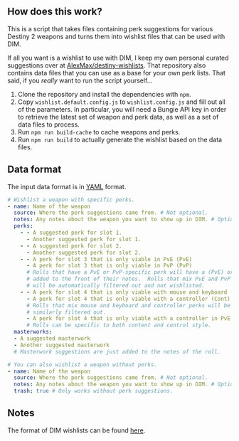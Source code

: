 ## How does this work?

This is a script that takes files containing perk suggestions for various Destiny 2 weapons and turns them into wishlist files that can be used with DIM.

If all you want is a wishlist to use with DIM, I keep my own personal curated suggestions over at [AlexMax/destiny-wishlists][1].  That repository also contains data files that you can use as a base for your own perk lists.  That said, if you _really_ want to run the script yourself...

1. Clone the repository and install the dependencies with `npm`.
2. Copy `wishlist.default.config.js` to `wishlist.config.js` and fill out all of the parameters.  In particular, you will need a Bungie API key in order to retrieve the latest set of weapon and perk data, as well as a set of data files to process.
3. Run `npm run build-cache` to cache weapons and perks.
4. Run `npm run build` to actually generate the wishlist based on the data files.

## Data format

The input data format is in [YAML][2] format.

```yaml
# Wishlist a weapon with specific perks.
- name: Name of the weapon
  source: Where the perk suggestions came from. # Not optional.
  notes: Any notes about the weapon you want to show up in DIM. # Optional
  perks:
    - - A suggested perk for slot 1.
      - Another suggested perk for slot 1.
    - - A suggested perk for slot 2.
      - Another suggested perk for slot 2.
    - - A perk for slot 3 that is only viable in PvE (PvE)
      - A perk for slot 3 that is only viable in PvP (PvP)
      # Rolls that have a PvE or PvP-specific perk will have a (PvE) or (PvP)
      # added to the front of their notes.  Rolls that mix PvE and PvP perks
      # will be automatically filtered out and not wishlisted.
    - - A perk for slot 4 that is only viable with mouse and keyboard (MnK)
      - A perk for slot 4 that is only viable with a controller (Cont)
      # Rolls that mix mouse and keyboard and controller perks will be
      # similarly filtered out.
      - A perk for slot 4 that is only viable with a controller in PvE (Cont, PvE)
      # Rolls can be specific to both content and control style.
  masterworks:
  - A suggested masterwork
  - Another suggested masterwork
  # Masterwork suggestions are just added to the notes of the roll.

# You can also wishlist a weapon without perks.
- name: Name of the weapon
  source: Where the perk suggestions came from. # Not optional.
  notes: Any notes about the weapon you want to show up in DIM. # Optional
  trash: true # Only works without perk suggestions.
```

## Notes

The format of DIM wishlists can be found [here][3].

[1]: https://github.com/AlexMax/destiny-wishlists
[2]: https://yaml.org/
[3]: https://github.com/DestinyItemManager/DIM/blob/master/docs/COMMUNITY_CURATIONS.md
